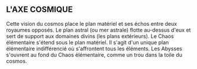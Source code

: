 ## L'AXE COSMIQUE


Cette vision du cosmos place le plan matériel et ses échos entre
deux royaumes opposés. Le plan astral (ou mer astrale) flotte
au-dessus d'eux et sert de support aux domaines divins (les
plans extérieurs). Le Chaos élémentaire s'étend sous le plan
matériel. Il s'agit d'un unique plan élémentaire indifférencié où
s'affrontent tous les éléments. Les Abysses s'ouvrent au fond du
Chaos élémentaire, comme un trou dans la toile du cosmos.
